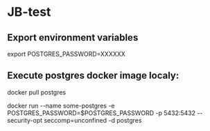 # JB-test

## Export environment variables
export POSTGRES_PASSWORD=XXXXXX
## Execute postgres docker image localy:
docker pull postgres

docker run --name some-postgres -e POSTGRES_PASSWORD=$POSTGRES_PASSWORD -p 5432:5432 --security-opt seccomp=unconfined -d postgres